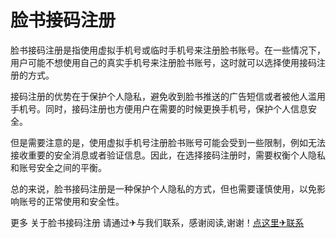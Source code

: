 # 脸书接码注册

脸书接码注册是指使用虚拟手机号或临时手机号来注册脸书账号。在一些情况下，用户可能不想使用自己的真实手机号来注册脸书账号，这时就可以选择使用接码注册的方式。

接码注册的优势在于保护个人隐私，避免收到脸书推送的广告短信或者被他人滥用手机号。同时，接码注册也方便用户在需要的时候更换手机号，保护个人信息安全。

但是需要注意的是，使用虚拟手机号注册脸书账号可能会受到一些限制，例如无法接收重要的安全消息或者验证信息。因此，在选择接码注册时，需要权衡个人隐私和账号安全之间的平衡。

总的来说，脸书接码注册是一种保护个人隐私的方式，但也需要谨慎使用，以免影响账号的正常使用和安全性。

更多 关于脸书接码注册 请通过✈与我们联系，感谢阅读,谢谢！[点这里✈联系](https://111.k02.cc)